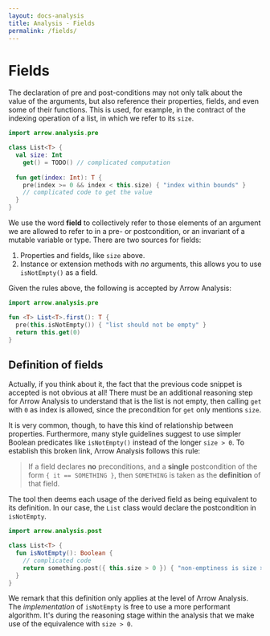 ```yaml
---
layout: docs-analysis
title: Analysis - Fields
permalink: /fields/
---
```


# Fields

The declaration of pre and post-conditions may not only talk about the value of the arguments, but also reference their properties, fields, and even some of their functions. This is used, for example, in the contract of the indexing operation of a list, in which we refer to its `size`.

```kotlin
import arrow.analysis.pre

class List<T> {
  val size: Int
    get() = TODO() // complicated computation
  
  fun get(index: Int): T {
    pre(index >= 0 && index < this.size) { "index within bounds" }
    // complicated code to get the value
  }
}
```

We use the word **field** to collectively refer to those elements of an argument we are allowed to refer to in a pre- or postcondition, or an invariant of a mutable variable or type. There are two sources for fields:

1. Properties and fields, like `size` above.
2. Instance or extension methods with _no_ arguments, this allows you to use `isNotEmpty()` as a field.

Given the rules above, the following is accepted by Λrrow Analysis:

```kotlin
import arrow.analysis.pre

fun <T> List<T>.first(): T {
  pre(this.isNotEmpty()) { "list should not be empty" }
  return this.get(0)
}
```

## Definition of fields

Actually, if you think about it, the fact that the previous code snippet is accepted is not obvious at all! There must be an additional reasoning step for Λrrow Analysis to understand that is the list is not empty, then calling `get` with `0` as index is allowed, since the precondition for `get` only mentions `size`.

It is very common, though, to have this kind of relationship between properties. Furthermore, many style guidelines suggest to use simpler Boolean predicates like `isNotEmpty()` instead of the longer `size > 0`. To establish this broken link, Λrrow Analysis follows this rule:

> If a field declares **no** preconditions, and a **single** postcondition of the form `{ it == SOMETHING }`, then `SOMETHING` is taken as the **definition** of that field.

The tool then deems each usage of the derived field as being equivalent to its definition. In our case, the `List` class would declare the postcondition in `isNotEmpty`.

```kotlin
import arrow.analysis.post

class List<T> {
  fun isNotEmpty(): Boolean {
    // complicated code
    return something.post({ this.size > 0 }) { "non-emptiness is size > 0" }
  }
}
```

We remark that this definition only applies at the level of Λrrow Analysis. The _implementation_ of `isNotEmpty` is free to use a more performant algorithm. It's during the reasoning stage within the analysis that we make use of the equivalence with `size > 0`.